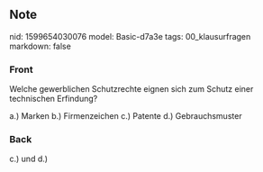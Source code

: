 ## Note
nid: 1599654030076
model: Basic-d7a3e
tags: 00_klausurfragen
markdown: false

### Front
Welche gewerblichen Schutzrechte eignen sich zum Schutz einer technischen Erfindung? 

a.) Marken
b.) Firmenzeichen
c.) Patente
d.) Gebrauchsmuster

### Back
c.) und d.)

